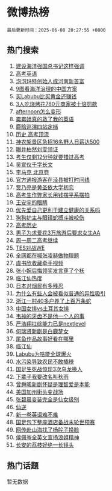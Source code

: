 # 微博热榜

`最后更新时间：2025-06-08 20:27:55 +0800`

## 热门搜索

1. [建设海洋强国总书记这样强调](https://m.weibo.cn/search?containerid=100103type%3D1%26t%3D10%26q%3D%23%E5%BB%BA%E8%AE%BE%E6%B5%B7%E6%B4%8B%E5%BC%BA%E5%9B%BD%E6%80%BB%E4%B9%A6%E8%AE%B0%E8%BF%99%E6%A0%B7%E5%BC%BA%E8%B0%83%23&stream_entry_id=51&isnewpage=1&extparam=seat%3D1%26pos%3D0%26filter_type%3Drealtimehot%26stream_entry_id%3D51%26c_type%3D51%26q%3D%2523%25E5%25BB%25BA%25E8%25AE%25BE%25E6%25B5%25B7%25E6%25B4%258B%25E5%25BC%25BA%25E5%259B%25BD%25E6%2580%25BB%25E4%25B9%25A6%25E8%25AE%25B0%25E8%25BF%2599%25E6%25A0%25B7%25E5%25BC%25BA%25E8%25B0%2583%2523%26dgr%3D0%26cate%3D10103%26display_time%3D1749385674%26pre_seqid%3D17493856741600103098441)
1. [高考英语](https://m.weibo.cn/search?containerid=100103type%3D1%26t%3D10%26q%3D%E9%AB%98%E8%80%83%E8%8B%B1%E8%AF%AD&stream_entry_id=31&isnewpage=1&extparam=seat%3D1%26lcate%3D5001%26filter_type%3Drealtimehot%26c_type%3D31%26dgr%3D0%26realpos%3D1%26q%3D%25E9%25AB%2598%25E8%2580%2583%25E8%258B%25B1%25E8%25AF%25AD%26stream_entry_id%3D31%26pos%3D0%26flag%3D2%26band_rank%3D1%26cate%3D5001%26display_time%3D1749385674%26pre_seqid%3D17493856741600103098441)
1. [泡泡玛特创始人成河南新首富](https://m.weibo.cn/search?containerid=100103type%3D1%26t%3D10%26q%3D%23%E6%B3%A1%E6%B3%A1%E7%8E%9B%E7%89%B9%E5%88%9B%E5%A7%8B%E4%BA%BA%E6%88%90%E6%B2%B3%E5%8D%97%E6%96%B0%E9%A6%96%E5%AF%8C%23&stream_entry_id=31&isnewpage=1&extparam=seat%3D1%26lcate%3D5001%26filter_type%3Drealtimehot%26c_type%3D31%26dgr%3D0%26realpos%3D2%26q%3D%2523%25E6%25B3%25A1%25E6%25B3%25A1%25E7%258E%259B%25E7%2589%25B9%25E5%2588%259B%25E5%25A7%258B%25E4%25BA%25BA%25E6%2588%2590%25E6%25B2%25B3%25E5%258D%2597%25E6%2596%25B0%25E9%25A6%2596%25E5%25AF%258C%2523%26stream_entry_id%3D31%26pos%3D1%26flag%3D1%26band_rank%3D2%26cate%3D5001%26display_time%3D1749385674%26pre_seqid%3D17493856741600103098441)
1. [9图看海洋治理的中国方案](https://m.weibo.cn/search?containerid=100103type%3D1%26t%3D10%26q%3D%239%E5%9B%BE%E7%9C%8B%E6%B5%B7%E6%B4%8B%E6%B2%BB%E7%90%86%E7%9A%84%E4%B8%AD%E5%9B%BD%E6%96%B9%E6%A1%88%23&stream_entry_id=31&isnewpage=1&extparam=seat%3D1%26lcate%3D5001%26filter_type%3Drealtimehot%26c_type%3D31%26dgr%3D0%26realpos%3D3%26q%3D%25239%25E5%259B%25BE%25E7%259C%258B%25E6%25B5%25B7%25E6%25B4%258B%25E6%25B2%25BB%25E7%2590%2586%25E7%259A%2584%25E4%25B8%25AD%25E5%259B%25BD%25E6%2596%25B9%25E6%25A1%2588%2523%26stream_entry_id%3D31%26pos%3D2%26flag%3D0%26band_rank%3D3%26cate%3D5001%26display_time%3D1749385674%26pre_seqid%3D17493856741600103098441)
1. [买Labubu比买黄金还赚钱](https://m.weibo.cn/search?containerid=100103type%3D1%26t%3D10%26q%3D%23%E4%B9%B0Labubu%E6%AF%94%E4%B9%B0%E9%BB%84%E9%87%91%E8%BF%98%E8%B5%9A%E9%92%B1%23&stream_entry_id=31&isnewpage=1&extparam=seat%3D1%26lcate%3D5001%26filter_type%3Drealtimehot%26c_type%3D31%26dgr%3D0%26realpos%3D4%26q%3D%2523%25E4%25B9%25B0Labubu%25E6%25AF%2594%25E4%25B9%25B0%25E9%25BB%2584%25E9%2587%2591%25E8%25BF%2598%25E8%25B5%259A%25E9%2592%25B1%2523%26stream_entry_id%3D31%26pos%3D3%26flag%3D1%26band_rank%3D4%26cate%3D5001%26display_time%3D1749385674%26pre_seqid%3D17493856741600103098441)
1. [3人吃烧烤花780元商家被十倍罚款](https://m.weibo.cn/search?containerid=100103type%3D1%26t%3D10%26q%3D%233%E4%BA%BA%E5%90%83%E7%83%A7%E7%83%A4%E8%8A%B1780%E5%85%83%E5%95%86%E5%AE%B6%E8%A2%AB%E5%8D%81%E5%80%8D%E7%BD%9A%E6%AC%BE%23&stream_entry_id=31&isnewpage=1&extparam=seat%3D1%26lcate%3D5001%26filter_type%3Drealtimehot%26c_type%3D31%26dgr%3D0%26realpos%3D5%26q%3D%25233%25E4%25BA%25BA%25E5%2590%2583%25E7%2583%25A7%25E7%2583%25A4%25E8%258A%25B1780%25E5%2585%2583%25E5%2595%2586%25E5%25AE%25B6%25E8%25A2%25AB%25E5%258D%2581%25E5%2580%258D%25E7%25BD%259A%25E6%25AC%25BE%2523%26stream_entry_id%3D31%26pos%3D4%26flag%3D0%26band_rank%3D5%26cate%3D5001%26display_time%3D1749385674%26pre_seqid%3D17493856741600103098441)
1. [afternoon怎么变形](https://m.weibo.cn/search?containerid=100103type%3D1%26t%3D10%26q%3Dafternoon%E6%80%8E%E4%B9%88%E5%8F%98%E5%BD%A2&stream_entry_id=31&isnewpage=1&extparam=seat%3D1%26lcate%3D5001%26filter_type%3Drealtimehot%26c_type%3D31%26dgr%3D0%26realpos%3D6%26q%3Dafternoon%25E6%2580%258E%25E4%25B9%2588%25E5%258F%2598%25E5%25BD%25A2%26stream_entry_id%3D31%26pos%3D5%26flag%3D0%26band_rank%3D6%26cate%3D5001%26display_time%3D1749385674%26pre_seqid%3D17493856741600103098441)
1. [霉霉姐真的救了我的英语](https://m.weibo.cn/search?containerid=100103type%3D1%26t%3D10%26q%3D%E9%9C%89%E9%9C%89%E5%A7%90%E7%9C%9F%E7%9A%84%E6%95%91%E4%BA%86%E6%88%91%E7%9A%84%E8%8B%B1%E8%AF%AD&stream_entry_id=31&isnewpage=1&extparam=seat%3D1%26lcate%3D5001%26filter_type%3Drealtimehot%26c_type%3D31%26dgr%3D0%26realpos%3D7%26q%3D%25E9%259C%2589%25E9%259C%2589%25E5%25A7%2590%25E7%259C%259F%25E7%259A%2584%25E6%2595%2591%25E4%25BA%2586%25E6%2588%2591%25E7%259A%2584%25E8%258B%25B1%25E8%25AF%25AD%26stream_entry_id%3D31%26pos%3D6%26flag%3D1%26band_rank%3D7%26cate%3D5001%26display_time%3D1749385674%26pre_seqid%3D17493856741600103098441)
1. [鹿晗巡演四站定档](https://m.weibo.cn/search?containerid=100103type%3D1%26t%3D10%26q%3D%23%E9%B9%BF%E6%99%97%E5%B7%A1%E6%BC%94%E5%9B%9B%E7%AB%99%E5%AE%9A%E6%A1%A3%23&stream_entry_id=31&isnewpage=1&extparam=seat%3D1%26lcate%3D5001%26filter_type%3Drealtimehot%26c_type%3D31%26dgr%3D0%26realpos%3D8%26q%3D%2523%25E9%25B9%25BF%25E6%2599%2597%25E5%25B7%25A1%25E6%25BC%2594%25E5%259B%259B%25E7%25AB%2599%25E5%25AE%259A%25E6%25A1%25A3%2523%26stream_entry_id%3D31%26pos%3D7%26flag%3D1%26band_rank%3D8%26cate%3D5001%26display_time%3D1749385674%26pre_seqid%3D17493856741600103098441)
1. [历史 高考顶流](https://m.weibo.cn/search?containerid=100103type%3D1%26t%3D10%26q%3D%E5%8E%86%E5%8F%B2+%E9%AB%98%E8%80%83%E9%A1%B6%E6%B5%81&stream_entry_id=31&isnewpage=1&extparam=seat%3D1%26lcate%3D5001%26filter_type%3Drealtimehot%26c_type%3D31%26dgr%3D0%26realpos%3D9%26q%3D%25E5%258E%2586%25E5%258F%25B2%2520%25E9%25AB%2598%25E8%2580%2583%25E9%25A1%25B6%25E6%25B5%2581%26stream_entry_id%3D31%26pos%3D8%26flag%3D0%26band_rank%3D9%26cate%3D5001%26display_time%3D1749385674%26pre_seqid%3D17493856741600103098441)
1. [神农架景区急招16名野人日薪达500](https://m.weibo.cn/search?containerid=100103type%3D1%26t%3D10%26q%3D%23%E7%A5%9E%E5%86%9C%E6%9E%B6%E6%99%AF%E5%8C%BA%E6%80%A5%E6%8B%9B16%E5%90%8D%E9%87%8E%E4%BA%BA%E6%97%A5%E8%96%AA%E8%BE%BE500%23&stream_entry_id=31&isnewpage=1&extparam=seat%3D1%26lcate%3D5001%26filter_type%3Drealtimehot%26c_type%3D31%26dgr%3D0%26realpos%3D10%26q%3D%2523%25E7%25A5%259E%25E5%2586%259C%25E6%259E%25B6%25E6%2599%25AF%25E5%258C%25BA%25E6%2580%25A5%25E6%258B%259B16%25E5%2590%258D%25E9%2587%258E%25E4%25BA%25BA%25E6%2597%25A5%25E8%2596%25AA%25E8%25BE%25BE500%2523%26stream_entry_id%3D31%26pos%3D9%26flag%3D0%26band_rank%3D10%26cate%3D5001%26display_time%3D1749385674%26pre_seqid%3D17493856741600103098441)
1. [曝井柏然刘雯领证](https://m.weibo.cn/search?containerid=100103type%3D1%26t%3D10%26q%3D%23%E6%9B%9D%E4%BA%95%E6%9F%8F%E7%84%B6%E5%88%98%E9%9B%AF%E9%A2%86%E8%AF%81%23&stream_entry_id=31&isnewpage=1&extparam=seat%3D1%26lcate%3D5001%26filter_type%3Drealtimehot%26c_type%3D31%26dgr%3D0%26realpos%3D11%26q%3D%2523%25E6%259B%259D%25E4%25BA%2595%25E6%259F%258F%25E7%2584%25B6%25E5%2588%2598%25E9%259B%25AF%25E9%25A2%2586%25E8%25AF%2581%2523%26stream_entry_id%3D31%26pos%3D10%26flag%3D2%26band_rank%3D11%26cate%3D5001%26display_time%3D1749385674%26pre_seqid%3D17493856741600103098441)
1. [考生仅剩12分钟就要错过高考](https://m.weibo.cn/search?containerid=100103type%3D1%26t%3D10%26q%3D%E8%80%83%E7%94%9F%E4%BB%85%E5%89%A912%E5%88%86%E9%92%9F%E5%B0%B1%E8%A6%81%E9%94%99%E8%BF%87%E9%AB%98%E8%80%83&stream_entry_id=31&isnewpage=1&extparam=seat%3D1%26lcate%3D5001%26filter_type%3Drealtimehot%26c_type%3D31%26dgr%3D0%26realpos%3D12%26q%3D%25E8%2580%2583%25E7%2594%259F%25E4%25BB%2585%25E5%2589%25A912%25E5%2588%2586%25E9%2592%259F%25E5%25B0%25B1%25E8%25A6%2581%25E9%2594%2599%25E8%25BF%2587%25E9%25AB%2598%25E8%2580%2583%26stream_entry_id%3D31%26pos%3D11%26flag%3D2%26band_rank%3D12%26cate%3D5001%26display_time%3D1749385674%26pre_seqid%3D17493856741600103098441)
1. [吴宣仪千字长文](https://m.weibo.cn/search?containerid=100103type%3D1%26t%3D10%26q%3D%23%E5%90%B4%E5%AE%A3%E4%BB%AA%E5%8D%83%E5%AD%97%E9%95%BF%E6%96%87%23&stream_entry_id=31&isnewpage=1&extparam=seat%3D1%26lcate%3D5001%26filter_type%3Drealtimehot%26c_type%3D31%26dgr%3D0%26realpos%3D13%26q%3D%2523%25E5%2590%25B4%25E5%25AE%25A3%25E4%25BB%25AA%25E5%258D%2583%25E5%25AD%2597%25E9%2595%25BF%25E6%2596%2587%2523%26stream_entry_id%3D31%26pos%3D12%26flag%3D1%26band_rank%3D13%26cate%3D5001%26display_time%3D1749385674%26pre_seqid%3D17493856741600103098441)
1. [李马克 北京卷](https://m.weibo.cn/search?containerid=100103type%3D1%26t%3D10%26q%3D%E6%9D%8E%E9%A9%AC%E5%85%8B+%E5%8C%97%E4%BA%AC%E5%8D%B7&stream_entry_id=31&isnewpage=1&extparam=seat%3D1%26lcate%3D5001%26filter_type%3Drealtimehot%26c_type%3D31%26dgr%3D0%26realpos%3D14%26q%3D%25E6%259D%258E%25E9%25A9%25AC%25E5%2585%258B%2520%25E5%258C%2597%25E4%25BA%25AC%25E5%258D%25B7%26stream_entry_id%3D31%26pos%3D13%26flag%3D0%26band_rank%3D14%26cate%3D5001%26display_time%3D1749385674%26pre_seqid%3D17493856741600103098441)
1. [官方通报游客在泾县被打时间线](https://m.weibo.cn/search?containerid=100103type%3D1%26t%3D10%26q%3D%23%E5%AE%98%E6%96%B9%E9%80%9A%E6%8A%A5%E6%B8%B8%E5%AE%A2%E5%9C%A8%E6%B3%BE%E5%8E%BF%E8%A2%AB%E6%89%93%E6%97%B6%E9%97%B4%E7%BA%BF%23&stream_entry_id=31&isnewpage=1&extparam=seat%3D1%26lcate%3D5001%26filter_type%3Drealtimehot%26c_type%3D31%26dgr%3D0%26realpos%3D15%26q%3D%2523%25E5%25AE%2598%25E6%2596%25B9%25E9%2580%259A%25E6%258A%25A5%25E6%25B8%25B8%25E5%25AE%25A2%25E5%259C%25A8%25E6%25B3%25BE%25E5%258E%25BF%25E8%25A2%25AB%25E6%2589%2593%25E6%2597%25B6%25E9%2597%25B4%25E7%25BA%25BF%2523%26stream_entry_id%3D31%26pos%3D14%26flag%3D1%26band_rank%3D15%26cate%3D5001%26display_time%3D1749385674%26pre_seqid%3D17493856741600103098441)
1. [贾乃亮是黄圣依大学初恋](https://m.weibo.cn/search?containerid=100103type%3D1%26t%3D10%26q%3D%23%E8%B4%BE%E4%B9%83%E4%BA%AE%E6%98%AF%E9%BB%84%E5%9C%A3%E4%BE%9D%E5%A4%A7%E5%AD%A6%E5%88%9D%E6%81%8B%23&stream_entry_id=31&isnewpage=1&extparam=seat%3D1%26lcate%3D5001%26filter_type%3Drealtimehot%26c_type%3D31%26dgr%3D0%26realpos%3D16%26q%3D%2523%25E8%25B4%25BE%25E4%25B9%2583%25E4%25BA%25AE%25E6%2598%25AF%25E9%25BB%2584%25E5%259C%25A3%25E4%25BE%259D%25E5%25A4%25A7%25E5%25AD%25A6%25E5%2588%259D%25E6%2581%258B%2523%26stream_entry_id%3D31%26pos%3D15%26flag%3D2%26band_rank%3D16%26cate%3D5001%26display_time%3D1749385674%26pre_seqid%3D17493856741600103098441)
1. [高考生作弊家长用钱摆平系摆拍](https://m.weibo.cn/search?containerid=100103type%3D1%26t%3D10%26q%3D%23%E9%AB%98%E8%80%83%E7%94%9F%E4%BD%9C%E5%BC%8A%E5%AE%B6%E9%95%BF%E7%94%A8%E9%92%B1%E6%91%86%E5%B9%B3%E7%B3%BB%E6%91%86%E6%8B%8D%23&stream_entry_id=31&isnewpage=1&extparam=seat%3D1%26lcate%3D5001%26filter_type%3Drealtimehot%26c_type%3D31%26dgr%3D0%26realpos%3D17%26q%3D%2523%25E9%25AB%2598%25E8%2580%2583%25E7%2594%259F%25E4%25BD%259C%25E5%25BC%258A%25E5%25AE%25B6%25E9%2595%25BF%25E7%2594%25A8%25E9%2592%25B1%25E6%2591%2586%25E5%25B9%25B3%25E7%25B3%25BB%25E6%2591%2586%25E6%258B%258D%2523%26stream_entry_id%3D31%26pos%3D16%26flag%3D1%26band_rank%3D17%26cate%3D5001%26display_time%3D1749385674%26pre_seqid%3D17493856741600103098441)
1. [王安宇的眼睛](https://m.weibo.cn/search?containerid=100103type%3D1%26t%3D10%26q%3D%E7%8E%8B%E5%AE%89%E5%AE%87%E7%9A%84%E7%9C%BC%E7%9D%9B&stream_entry_id=31&isnewpage=1&extparam=seat%3D1%26lcate%3D5001%26filter_type%3Drealtimehot%26c_type%3D31%26dgr%3D0%26realpos%3D18%26q%3D%25E7%258E%258B%25E5%25AE%2589%25E5%25AE%2587%25E7%259A%2584%25E7%259C%25BC%25E7%259D%259B%26stream_entry_id%3D31%26pos%3D17%26flag%3D1%26band_rank%3D18%26cate%3D5001%26display_time%3D1749385674%26pre_seqid%3D17493856741600103098441)
1. [优先爱自己更利于建立健康的关系吗](https://m.weibo.cn/search?containerid=100103type%3D1%26t%3D10%26q%3D%E4%BC%98%E5%85%88%E7%88%B1%E8%87%AA%E5%B7%B1%E6%9B%B4%E5%88%A9%E4%BA%8E%E5%BB%BA%E7%AB%8B%E5%81%A5%E5%BA%B7%E7%9A%84%E5%85%B3%E7%B3%BB%E5%90%97&stream_entry_id=31&isnewpage=1&extparam=seat%3D1%26lcate%3D5001%26filter_type%3Drealtimehot%26c_type%3D31%26dgr%3D0%26realpos%3D19%26q%3D%25E4%25BC%2598%25E5%2585%2588%25E7%2588%25B1%25E8%2587%25AA%25E5%25B7%25B1%25E6%259B%25B4%25E5%2588%25A9%25E4%25BA%258E%25E5%25BB%25BA%25E7%25AB%258B%25E5%2581%25A5%25E5%25BA%25B7%25E7%259A%2584%25E5%2585%25B3%25E7%25B3%25BB%25E5%2590%2597%26pos%3D18%26stream_entry_id%3D31%26band_rank%3D19%26flag%3D1%26cate%3D5001%26is_ai_ask%3D1%26display_time%3D1749385674%26pre_seqid%3D17493856741600103098441)
1. [狗狗护主与眼镜蛇搏斗被咬伤](https://m.weibo.cn/search?containerid=100103type%3D1%26t%3D10%26q%3D%23%E7%8B%97%E7%8B%97%E6%8A%A4%E4%B8%BB%E4%B8%8E%E7%9C%BC%E9%95%9C%E8%9B%87%E6%90%8F%E6%96%97%E8%A2%AB%E5%92%AC%E4%BC%A4%23&stream_entry_id=31&isnewpage=1&extparam=seat%3D1%26lcate%3D5001%26filter_type%3Drealtimehot%26c_type%3D31%26dgr%3D0%26realpos%3D20%26q%3D%2523%25E7%258B%2597%25E7%258B%2597%25E6%258A%25A4%25E4%25B8%25BB%25E4%25B8%258E%25E7%259C%25BC%25E9%2595%259C%25E8%259B%2587%25E6%2590%258F%25E6%2596%2597%25E8%25A2%25AB%25E5%2592%25AC%25E4%25BC%25A4%2523%26stream_entry_id%3D31%26pos%3D19%26flag%3D1%26band_rank%3D20%26cate%3D5001%26display_time%3D1749385674%26pre_seqid%3D17493856741600103098441)
1. [高考历史](https://m.weibo.cn/search?containerid=100103type%3D1%26t%3D10%26q%3D%E9%AB%98%E8%80%83%E5%8E%86%E5%8F%B2&stream_entry_id=31&isnewpage=1&extparam=seat%3D1%26lcate%3D5001%26filter_type%3Drealtimehot%26c_type%3D31%26dgr%3D0%26realpos%3D21%26q%3D%25E9%25AB%2598%25E8%2580%2583%25E5%258E%2586%25E5%258F%25B2%26stream_entry_id%3D31%26pos%3D20%26flag%3D0%26band_rank%3D21%26cate%3D5001%26display_time%3D1749385674%26pre_seqid%3D17493856741600103098441)
1. [男子为求爱花3万旅游后要求女生AA](https://m.weibo.cn/search?containerid=100103type%3D1%26t%3D10%26q%3D%23%E7%94%B7%E5%AD%90%E4%B8%BA%E6%B1%82%E7%88%B1%E8%8A%B13%E4%B8%87%E6%97%85%E6%B8%B8%E5%90%8E%E8%A6%81%E6%B1%82%E5%A5%B3%E7%94%9FAA%23&stream_entry_id=31&isnewpage=1&extparam=seat%3D1%26lcate%3D5001%26filter_type%3Drealtimehot%26c_type%3D31%26dgr%3D0%26realpos%3D22%26q%3D%2523%25E7%2594%25B7%25E5%25AD%2590%25E4%25B8%25BA%25E6%25B1%2582%25E7%2588%25B1%25E8%258A%25B13%25E4%25B8%2587%25E6%2597%2585%25E6%25B8%25B8%25E5%2590%258E%25E8%25A6%2581%25E6%25B1%2582%25E5%25A5%25B3%25E7%2594%259FAA%2523%26stream_entry_id%3D31%26pos%3D21%26flag%3D1%26band_rank%3D22%26cate%3D5001%26display_time%3D1749385674%26pre_seqid%3D17493856741600103098441)
1. [周一周二高考继续](https://m.weibo.cn/search?containerid=100103type%3D1%26t%3D10%26q%3D%23%E5%91%A8%E4%B8%80%E5%91%A8%E4%BA%8C%E9%AB%98%E8%80%83%E7%BB%A7%E7%BB%AD%23&stream_entry_id=31&isnewpage=1&extparam=seat%3D1%26lcate%3D5001%26filter_type%3Drealtimehot%26c_type%3D31%26dgr%3D0%26realpos%3D23%26q%3D%2523%25E5%2591%25A8%25E4%25B8%2580%25E5%2591%25A8%25E4%25BA%258C%25E9%25AB%2598%25E8%2580%2583%25E7%25BB%25A7%25E7%25BB%25AD%2523%26stream_entry_id%3D31%26pos%3D22%26flag%3D0%26band_rank%3D23%26cate%3D5001%26display_time%3D1749385674%26pre_seqid%3D17493856741600103098441)
1. [TES对战WE](https://m.weibo.cn/search?containerid=100103type%3D1%26t%3D10%26q%3D%23TES%E5%AF%B9%E6%88%98WE%23&stream_entry_id=31&isnewpage=1&extparam=seat%3D1%26lcate%3D5001%26filter_type%3Drealtimehot%26c_type%3D31%26dgr%3D0%26realpos%3D24%26q%3D%2523TES%25E5%25AF%25B9%25E6%2588%2598WE%2523%26stream_entry_id%3D31%26pos%3D23%26flag%3D0%26band_rank%3D24%26cate%3D5001%26display_time%3D1749385674%26pre_seqid%3D17493856741600103098441)
1. [全网都在喊张凌赫做物理题](https://m.weibo.cn/search?containerid=100103type%3D1%26t%3D10%26q%3D%23%E5%85%A8%E7%BD%91%E9%83%BD%E5%9C%A8%E5%96%8A%E5%BC%A0%E5%87%8C%E8%B5%AB%E5%81%9A%E7%89%A9%E7%90%86%E9%A2%98%23&stream_entry_id=31&isnewpage=1&extparam=seat%3D1%26lcate%3D5001%26filter_type%3Drealtimehot%26c_type%3D31%26dgr%3D0%26realpos%3D25%26q%3D%2523%25E5%2585%25A8%25E7%25BD%2591%25E9%2583%25BD%25E5%259C%25A8%25E5%2596%258A%25E5%25BC%25A0%25E5%2587%258C%25E8%25B5%25AB%25E5%2581%259A%25E7%2589%25A9%25E7%2590%2586%25E9%25A2%2598%2523%26stream_entry_id%3D31%26pos%3D24%26flag%3D1%26band_rank%3D25%26cate%3D5001%26display_time%3D1749385674%26pre_seqid%3D17493856741600103098441)
1. [虞书欣收藏牵手视频](https://m.weibo.cn/search?containerid=100103type%3D1%26t%3D10%26q%3D%23%E8%99%9E%E4%B9%A6%E6%AC%A3%E6%94%B6%E8%97%8F%E7%89%B5%E6%89%8B%E8%A7%86%E9%A2%91%23&stream_entry_id=31&isnewpage=1&extparam=seat%3D1%26lcate%3D5001%26filter_type%3Drealtimehot%26c_type%3D31%26dgr%3D0%26realpos%3D26%26q%3D%2523%25E8%2599%259E%25E4%25B9%25A6%25E6%25AC%25A3%25E6%2594%25B6%25E8%2597%258F%25E7%2589%25B5%25E6%2589%258B%25E8%25A7%2586%25E9%25A2%2591%2523%26stream_entry_id%3D31%26pos%3D25%26flag%3D0%26band_rank%3D26%26cate%3D5001%26display_time%3D1749385674%26pre_seqid%3D17493856741600103098441)
1. [张小婉后悔领奖发言穿了个袄](https://m.weibo.cn/search?containerid=100103type%3D1%26t%3D10%26q%3D%23%E5%BC%A0%E5%B0%8F%E5%A9%89%E5%90%8E%E6%82%94%E9%A2%86%E5%A5%96%E5%8F%91%E8%A8%80%E7%A9%BF%E4%BA%86%E4%B8%AA%E8%A2%84%23&stream_entry_id=31&isnewpage=1&extparam=seat%3D1%26lcate%3D5001%26filter_type%3Drealtimehot%26c_type%3D31%26dgr%3D0%26realpos%3D27%26q%3D%2523%25E5%25BC%25A0%25E5%25B0%258F%25E5%25A9%2589%25E5%2590%258E%25E6%2582%2594%25E9%25A2%2586%25E5%25A5%2596%25E5%258F%2591%25E8%25A8%2580%25E7%25A9%25BF%25E4%25BA%2586%25E4%25B8%25AA%25E8%25A2%2584%2523%26stream_entry_id%3D31%26pos%3D26%26flag%3D1%26band_rank%3D27%26cate%3D5001%26display_time%3D1749385674%26pre_seqid%3D17493856741600103098441)
1. [临江仙热度](https://m.weibo.cn/search?containerid=100103type%3D1%26t%3D10%26q%3D%E4%B8%B4%E6%B1%9F%E4%BB%99%E7%83%AD%E5%BA%A6&stream_entry_id=31&isnewpage=1&extparam=seat%3D1%26lcate%3D5001%26filter_type%3Drealtimehot%26c_type%3D31%26dgr%3D0%26realpos%3D28%26q%3D%25E4%25B8%25B4%25E6%25B1%259F%25E4%25BB%2599%25E7%2583%25AD%25E5%25BA%25A6%26stream_entry_id%3D31%26pos%3D27%26flag%3D1%26band_rank%3D28%26cate%3D5001%26display_time%3D1749385674%26pre_seqid%3D17493856741600103098441)
1. [日本对烟民有多残忍](https://m.weibo.cn/search?containerid=100103type%3D1%26t%3D10%26q%3D%E6%97%A5%E6%9C%AC%E5%AF%B9%E7%83%9F%E6%B0%91%E6%9C%89%E5%A4%9A%E6%AE%8B%E5%BF%8D&stream_entry_id=31&isnewpage=1&extparam=seat%3D1%26lcate%3D5001%26filter_type%3Drealtimehot%26c_type%3D31%26dgr%3D0%26realpos%3D29%26q%3D%25E6%2597%25A5%25E6%259C%25AC%25E5%25AF%25B9%25E7%2583%259F%25E6%25B0%2591%25E6%259C%2589%25E5%25A4%259A%25E6%25AE%258B%25E5%25BF%258D%26stream_entry_id%3D31%26pos%3D28%26flag%3D1%26band_rank%3D29%26cate%3D5001%26display_time%3D1749385674%26pre_seqid%3D17493856741600103098441)
1. [为什么有些人会被看似普通的异性吸引](https://m.weibo.cn/search?containerid=100103type%3D1%26t%3D10%26q%3D%E4%B8%BA%E4%BB%80%E4%B9%88%E6%9C%89%E4%BA%9B%E4%BA%BA%E4%BC%9A%E8%A2%AB%E7%9C%8B%E4%BC%BC%E6%99%AE%E9%80%9A%E7%9A%84%E5%BC%82%E6%80%A7%E5%90%B8%E5%BC%95&stream_entry_id=31&isnewpage=1&extparam=seat%3D1%26lcate%3D5001%26filter_type%3Drealtimehot%26c_type%3D31%26dgr%3D0%26realpos%3D30%26q%3D%25E4%25B8%25BA%25E4%25BB%2580%25E4%25B9%2588%25E6%259C%2589%25E4%25BA%259B%25E4%25BA%25BA%25E4%25BC%259A%25E8%25A2%25AB%25E7%259C%258B%25E4%25BC%25BC%25E6%2599%25AE%25E9%2580%259A%25E7%259A%2584%25E5%25BC%2582%25E6%2580%25A7%25E5%2590%25B8%25E5%25BC%2595%26pos%3D29%26stream_entry_id%3D31%26band_rank%3D30%26flag%3D1%26cate%3D5001%26is_ai_ask%3D1%26display_time%3D1749385674%26pre_seqid%3D17493856741600103098441)
1. [浙江一村40多户养了上百万条蛇](https://m.weibo.cn/search?containerid=100103type%3D1%26t%3D10%26q%3D%23%E6%B5%99%E6%B1%9F%E4%B8%80%E6%9D%9140%E5%A4%9A%E6%88%B7%E5%85%BB%E4%BA%86%E4%B8%8A%E7%99%BE%E4%B8%87%E6%9D%A1%E8%9B%87%23&stream_entry_id=31&isnewpage=1&extparam=seat%3D1%26lcate%3D5001%26filter_type%3Drealtimehot%26c_type%3D31%26dgr%3D0%26realpos%3D31%26q%3D%2523%25E6%25B5%2599%25E6%25B1%259F%25E4%25B8%2580%25E6%259D%259140%25E5%25A4%259A%25E6%2588%25B7%25E5%2585%25BB%25E4%25BA%2586%25E4%25B8%258A%25E7%2599%25BE%25E4%25B8%2587%25E6%259D%25A1%25E8%259B%2587%2523%26stream_entry_id%3D31%26pos%3D30%26flag%3D0%26band_rank%3D31%26cate%3D5001%26display_time%3D1749385674%26pre_seqid%3D17493856741600103098441)
1. [中国女排vs土耳其女排](https://m.weibo.cn/search?containerid=100103type%3D1%26t%3D10%26q%3D%E4%B8%AD%E5%9B%BD%E5%A5%B3%E6%8E%92vs%E5%9C%9F%E8%80%B3%E5%85%B6%E5%A5%B3%E6%8E%92&stream_entry_id=31&isnewpage=1&extparam=seat%3D1%26lcate%3D5001%26filter_type%3Drealtimehot%26c_type%3D31%26dgr%3D0%26realpos%3D32%26q%3D%25E4%25B8%25AD%25E5%259B%25BD%25E5%25A5%25B3%25E6%258E%2592vs%25E5%259C%259F%25E8%2580%25B3%25E5%2585%25B6%25E5%25A5%25B3%25E6%258E%2592%26stream_entry_id%3D31%26pos%3D31%26flag%3D1%26band_rank%3D32%26cate%3D5001%26display_time%3D1749385674%26pre_seqid%3D17493856741600103098441)
1. [韦神的牙齿不是他一个人的事](https://m.weibo.cn/search?containerid=100103type%3D1%26t%3D10%26q%3D%23%E9%9F%A6%E7%A5%9E%E7%9A%84%E7%89%99%E9%BD%BF%E4%B8%8D%E6%98%AF%E4%BB%96%E4%B8%80%E4%B8%AA%E4%BA%BA%E7%9A%84%E4%BA%8B%23&stream_entry_id=31&isnewpage=1&extparam=seat%3D1%26lcate%3D5001%26filter_type%3Drealtimehot%26c_type%3D31%26dgr%3D0%26realpos%3D33%26q%3D%2523%25E9%259F%25A6%25E7%25A5%259E%25E7%259A%2584%25E7%2589%2599%25E9%25BD%25BF%25E4%25B8%258D%25E6%2598%25AF%25E4%25BB%2596%25E4%25B8%2580%25E4%25B8%25AA%25E4%25BA%25BA%25E7%259A%2584%25E4%25BA%258B%2523%26stream_entry_id%3D31%26pos%3D32%26flag%3D1%26band_rank%3D33%26cate%3D5001%26display_time%3D1749385674%26pre_seqid%3D17493856741600103098441)
1. [严浩翔扛综能力已是nextlevel](https://m.weibo.cn/search?containerid=100103type%3D1%26t%3D10%26q%3D%23%E4%B8%A5%E6%B5%A9%E7%BF%94%E6%89%9B%E7%BB%BC%E8%83%BD%E5%8A%9B%E5%B7%B2%E6%98%AFnextlevel%23&stream_entry_id=31&isnewpage=1&extparam=seat%3D1%26lcate%3D5001%26filter_type%3Drealtimehot%26c_type%3D31%26dgr%3D0%26realpos%3D34%26q%3D%2523%25E4%25B8%25A5%25E6%25B5%25A9%25E7%25BF%2594%25E6%2589%259B%25E7%25BB%25BC%25E8%2583%25BD%25E5%258A%259B%25E5%25B7%25B2%25E6%2598%25AFnextlevel%2523%26stream_entry_id%3D31%26pos%3D33%26flag%3D1%26band_rank%3D34%26cate%3D5001%26display_time%3D1749385674%26pre_seqid%3D17493856741600103098441)
1. [何瑞贤新剧是白鹿梦女](https://m.weibo.cn/search?containerid=100103type%3D1%26t%3D10%26q%3D%23%E4%BD%95%E7%91%9E%E8%B4%A4%E6%96%B0%E5%89%A7%E6%98%AF%E7%99%BD%E9%B9%BF%E6%A2%A6%E5%A5%B3%23&stream_entry_id=31&isnewpage=1&extparam=seat%3D1%26lcate%3D5001%26filter_type%3Drealtimehot%26c_type%3D31%26dgr%3D0%26realpos%3D35%26q%3D%2523%25E4%25BD%2595%25E7%2591%259E%25E8%25B4%25A4%25E6%2596%25B0%25E5%2589%25A7%25E6%2598%25AF%25E7%2599%25BD%25E9%25B9%25BF%25E6%25A2%25A6%25E5%25A5%25B3%2523%26stream_entry_id%3D31%26pos%3D34%26flag%3D0%26band_rank%3D35%26cate%3D5001%26display_time%3D1749385674%26pre_seqid%3D17493856741600103098441)
1. [尾鱼作品故事好看在哪里](https://m.weibo.cn/search?containerid=100103type%3D1%26t%3D10%26q%3D%E5%B0%BE%E9%B1%BC%E4%BD%9C%E5%93%81%E6%95%85%E4%BA%8B%E5%A5%BD%E7%9C%8B%E5%9C%A8%E5%93%AA%E9%87%8C&stream_entry_id=31&isnewpage=1&extparam=seat%3D1%26lcate%3D5001%26filter_type%3Drealtimehot%26c_type%3D31%26dgr%3D0%26realpos%3D36%26q%3D%25E5%25B0%25BE%25E9%25B1%25BC%25E4%25BD%259C%25E5%2593%2581%25E6%2595%2585%25E4%25BA%258B%25E5%25A5%25BD%25E7%259C%258B%25E5%259C%25A8%25E5%2593%25AA%25E9%2587%258C%26stream_entry_id%3D31%26pos%3D35%26flag%3D1%26band_rank%3D36%26cate%3D5001%26display_time%3D1749385674%26pre_seqid%3D17493856741600103098441)
1. [临江仙](https://m.weibo.cn/search?containerid=100103type%3D1%26t%3D10%26q%3D%E4%B8%B4%E6%B1%9F%E4%BB%99&stream_entry_id=31&isnewpage=1&extparam=seat%3D1%26lcate%3D5001%26filter_type%3Drealtimehot%26c_type%3D31%26dgr%3D0%26realpos%3D37%26q%3D%25E4%25B8%25B4%25E6%25B1%259F%25E4%25BB%2599%26stream_entry_id%3D31%26pos%3D36%26flag%3D0%26band_rank%3D37%26cate%3D5001%26display_time%3D1749385674%26pre_seqid%3D17493856741600103098441)
1. [Labubu为啥能全球爆火](https://m.weibo.cn/search?containerid=100103type%3D1%26t%3D10%26q%3D%23Labubu%E4%B8%BA%E5%95%A5%E8%83%BD%E5%85%A8%E7%90%83%E7%88%86%E7%81%AB%23&stream_entry_id=31&isnewpage=1&extparam=seat%3D1%26lcate%3D5001%26filter_type%3Drealtimehot%26c_type%3D31%26dgr%3D0%26realpos%3D38%26q%3D%2523Labubu%25E4%25B8%25BA%25E5%2595%25A5%25E8%2583%25BD%25E5%2585%25A8%25E7%2590%2583%25E7%2588%2586%25E7%2581%25AB%2523%26stream_entry_id%3D31%26pos%3D37%26flag%3D1%26band_rank%3D38%26cate%3D5001%26display_time%3D1749385674%26pre_seqid%3D17493856741600103098441)
1. [水污染导致农民不敢插秧](https://m.weibo.cn/search?containerid=100103type%3D1%26t%3D10%26q%3D%E6%B0%B4%E6%B1%A1%E6%9F%93%E5%AF%BC%E8%87%B4%E5%86%9C%E6%B0%91%E4%B8%8D%E6%95%A2%E6%8F%92%E7%A7%A7&stream_entry_id=31&isnewpage=1&extparam=seat%3D1%26lcate%3D5001%26filter_type%3Drealtimehot%26c_type%3D31%26dgr%3D0%26realpos%3D39%26q%3D%25E6%25B0%25B4%25E6%25B1%25A1%25E6%259F%2593%25E5%25AF%25BC%25E8%2587%25B4%25E5%2586%259C%25E6%25B0%2591%25E4%25B8%258D%25E6%2595%25A2%25E6%258F%2592%25E7%25A7%25A7%26stream_entry_id%3D31%26pos%3D38%26flag%3D1%26band_rank%3D39%26cate%3D5001%26display_time%3D1749385674%26pre_seqid%3D17493856741600103098441)
1. [国足生死战惊现3次乌龙换人](https://m.weibo.cn/search?containerid=100103type%3D1%26t%3D10%26q%3D%23%E5%9B%BD%E8%B6%B3%E7%94%9F%E6%AD%BB%E6%88%98%E6%83%8A%E7%8E%B03%E6%AC%A1%E4%B9%8C%E9%BE%99%E6%8D%A2%E4%BA%BA%23&stream_entry_id=31&isnewpage=1&extparam=seat%3D1%26lcate%3D5001%26filter_type%3Drealtimehot%26c_type%3D31%26dgr%3D0%26realpos%3D40%26q%3D%2523%25E5%259B%25BD%25E8%25B6%25B3%25E7%2594%259F%25E6%25AD%25BB%25E6%2588%2598%25E6%2583%258A%25E7%258E%25B03%25E6%25AC%25A1%25E4%25B9%258C%25E9%25BE%2599%25E6%258D%25A2%25E4%25BA%25BA%2523%26stream_entry_id%3D31%26pos%3D39%26flag%3D0%26band_rank%3D40%26cate%3D5001%26display_time%3D1749385674%26pre_seqid%3D17493856741600103098441)
1. [下辈子我要改名叫秋雨](https://m.weibo.cn/search?containerid=100103type%3D1%26t%3D10%26q%3D%E4%B8%8B%E8%BE%88%E5%AD%90%E6%88%91%E8%A6%81%E6%94%B9%E5%90%8D%E5%8F%AB%E7%A7%8B%E9%9B%A8&stream_entry_id=31&isnewpage=1&extparam=seat%3D1%26lcate%3D5001%26filter_type%3Drealtimehot%26c_type%3D31%26dgr%3D0%26realpos%3D41%26q%3D%25E4%25B8%258B%25E8%25BE%2588%25E5%25AD%2590%25E6%2588%2591%25E8%25A6%2581%25E6%2594%25B9%25E5%2590%258D%25E5%258F%25AB%25E7%25A7%258B%25E9%259B%25A8%26stream_entry_id%3D31%26pos%3D40%26flag%3D1%26band_rank%3D41%26cate%3D5001%26display_time%3D1749385674%26pre_seqid%3D17493856741600103098441)
1. [曾舜晞新剧怀疑是理智爱是本能](https://m.weibo.cn/search?containerid=100103type%3D1%26t%3D10%26q%3D%E6%9B%BE%E8%88%9C%E6%99%9E%E6%96%B0%E5%89%A7%E6%80%80%E7%96%91%E6%98%AF%E7%90%86%E6%99%BA%E7%88%B1%E6%98%AF%E6%9C%AC%E8%83%BD&stream_entry_id=31&isnewpage=1&extparam=seat%3D1%26lcate%3D5001%26filter_type%3Drealtimehot%26c_type%3D31%26dgr%3D0%26realpos%3D42%26q%3D%25E6%259B%25BE%25E8%2588%259C%25E6%2599%259E%25E6%2596%25B0%25E5%2589%25A7%25E6%2580%2580%25E7%2596%2591%25E6%2598%25AF%25E7%2590%2586%25E6%2599%25BA%25E7%2588%25B1%25E6%2598%25AF%25E6%259C%25AC%25E8%2583%25BD%26stream_entry_id%3D31%26pos%3D41%26flag%3D1%26band_rank%3D42%26cate%3D5001%26display_time%3D1749385674%26pre_seqid%3D17493856741600103098441)
1. [美国加州街头变战场](https://m.weibo.cn/search?containerid=100103type%3D1%26t%3D10%26q%3D%23%E7%BE%8E%E5%9B%BD%E5%8A%A0%E5%B7%9E%E8%A1%97%E5%A4%B4%E5%8F%98%E6%88%98%E5%9C%BA%23&stream_entry_id=31&isnewpage=1&extparam=seat%3D1%26lcate%3D5001%26filter_type%3Drealtimehot%26c_type%3D31%26dgr%3D0%26realpos%3D43%26q%3D%2523%25E7%25BE%258E%25E5%259B%25BD%25E5%258A%25A0%25E5%25B7%259E%25E8%25A1%2597%25E5%25A4%25B4%25E5%258F%2598%25E6%2588%2598%25E5%259C%25BA%2523%26stream_entry_id%3D31%26pos%3D42%26flag%3D0%26band_rank%3D43%26cate%3D5001%26display_time%3D1749385674%26pre_seqid%3D17493856741600103098441)
1. [张碧晨变装完全是仙女级别](https://m.weibo.cn/search?containerid=100103type%3D1%26t%3D10%26q%3D%E5%BC%A0%E7%A2%A7%E6%99%A8%E5%8F%98%E8%A3%85%E5%AE%8C%E5%85%A8%E6%98%AF%E4%BB%99%E5%A5%B3%E7%BA%A7%E5%88%AB&stream_entry_id=31&isnewpage=1&extparam=seat%3D1%26lcate%3D5001%26filter_type%3Drealtimehot%26c_type%3D31%26dgr%3D0%26realpos%3D44%26q%3D%25E5%25BC%25A0%25E7%25A2%25A7%25E6%2599%25A8%25E5%258F%2598%25E8%25A3%2585%25E5%25AE%258C%25E5%2585%25A8%25E6%2598%25AF%25E4%25BB%2599%25E5%25A5%25B3%25E7%25BA%25A7%25E5%2588%25AB%26stream_entry_id%3D31%26pos%3D43%26flag%3D1%26band_rank%3D44%26cate%3D5001%26display_time%3D1749385674%26pre_seqid%3D17493856741600103098441)
1. [仙逆](https://m.weibo.cn/search?containerid=100103type%3D1%26t%3D10%26q%3D%E4%BB%99%E9%80%86&stream_entry_id=31&isnewpage=1&extparam=seat%3D1%26lcate%3D5001%26filter_type%3Drealtimehot%26c_type%3D31%26dgr%3D0%26realpos%3D45%26q%3D%25E4%25BB%2599%25E9%2580%2586%26stream_entry_id%3D31%26pos%3D44%26flag%3D0%26band_rank%3D45%26cate%3D5001%26display_time%3D1749385674%26pre_seqid%3D17493856741600103098441)
1. [新一卷英语难不难](https://m.weibo.cn/search?containerid=100103type%3D1%26t%3D10%26q%3D%E6%96%B0%E4%B8%80%E5%8D%B7%E8%8B%B1%E8%AF%AD%E9%9A%BE%E4%B8%8D%E9%9A%BE&stream_entry_id=31&isnewpage=1&extparam=seat%3D1%26lcate%3D5001%26filter_type%3Drealtimehot%26c_type%3D31%26dgr%3D0%26realpos%3D46%26q%3D%25E6%2596%25B0%25E4%25B8%2580%25E5%258D%25B7%25E8%258B%25B1%25E8%25AF%25AD%25E9%259A%25BE%25E4%25B8%258D%25E9%259A%25BE%26stream_entry_id%3D31%26pos%3D45%26flag%3D0%26band_rank%3D46%26cate%3D5001%26display_time%3D1749385674%26pre_seqid%3D17493856741600103098441)
1. [国足包下整座酒店备战末轮世预赛](https://m.weibo.cn/search?containerid=100103type%3D1%26t%3D10%26q%3D%23%E5%9B%BD%E8%B6%B3%E5%8C%85%E4%B8%8B%E6%95%B4%E5%BA%A7%E9%85%92%E5%BA%97%E5%A4%87%E6%88%98%E6%9C%AB%E8%BD%AE%E4%B8%96%E9%A2%84%E8%B5%9B%23&stream_entry_id=31&isnewpage=1&extparam=seat%3D1%26lcate%3D5001%26filter_type%3Drealtimehot%26c_type%3D31%26dgr%3D0%26realpos%3D47%26q%3D%2523%25E5%259B%25BD%25E8%25B6%25B3%25E5%258C%2585%25E4%25B8%258B%25E6%2595%25B4%25E5%25BA%25A7%25E9%2585%2592%25E5%25BA%2597%25E5%25A4%2587%25E6%2588%2598%25E6%259C%25AB%25E8%25BD%25AE%25E4%25B8%2596%25E9%25A2%2584%25E8%25B5%259B%2523%26stream_entry_id%3D31%26pos%3D46%26flag%3D0%26band_rank%3D47%26cate%3D5001%26display_time%3D1749385674%26pre_seqid%3D17493856741600103098441)
1. [网传赴山海找了杨肸子换脸](https://m.weibo.cn/search?containerid=100103type%3D1%26t%3D10%26q%3D%23%E7%BD%91%E4%BC%A0%E8%B5%B4%E5%B1%B1%E6%B5%B7%E6%89%BE%E4%BA%86%E6%9D%A8%E8%82%B8%E5%AD%90%E6%8D%A2%E8%84%B8%23&stream_entry_id=31&isnewpage=1&extparam=seat%3D1%26lcate%3D5001%26filter_type%3Drealtimehot%26c_type%3D31%26dgr%3D0%26realpos%3D48%26q%3D%2523%25E7%25BD%2591%25E4%25BC%25A0%25E8%25B5%25B4%25E5%25B1%25B1%25E6%25B5%25B7%25E6%2589%25BE%25E4%25BA%2586%25E6%259D%25A8%25E8%2582%25B8%25E5%25AD%2590%25E6%258D%25A2%25E8%2584%25B8%2523%26stream_entry_id%3D31%26pos%3D47%26flag%3D0%26band_rank%3D48%26cate%3D5001%26display_time%3D1749385674%26pre_seqid%3D17493856741600103098441)
1. [侯佩岑全英文宣扬浪姐精神](https://m.weibo.cn/search?containerid=100103type%3D1%26t%3D10%26q%3D%E4%BE%AF%E4%BD%A9%E5%B2%91%E5%85%A8%E8%8B%B1%E6%96%87%E5%AE%A3%E6%89%AC%E6%B5%AA%E5%A7%90%E7%B2%BE%E7%A5%9E&stream_entry_id=31&isnewpage=1&extparam=seat%3D1%26lcate%3D5001%26filter_type%3Drealtimehot%26c_type%3D31%26dgr%3D0%26realpos%3D49%26q%3D%25E4%25BE%25AF%25E4%25BD%25A9%25E5%25B2%2591%25E5%2585%25A8%25E8%258B%25B1%25E6%2596%2587%25E5%25AE%25A3%25E6%2589%25AC%25E6%25B5%25AA%25E5%25A7%2590%25E7%25B2%25BE%25E7%25A5%259E%26stream_entry_id%3D31%26pos%3D48%26flag%3D0%26band_rank%3D49%26cate%3D5001%26display_time%3D1749385674%26pre_seqid%3D17493856741600103098441)
1. [长安的荔枝好绝一长镜头](https://m.weibo.cn/search?containerid=100103type%3D1%26t%3D10%26q%3D%E9%95%BF%E5%AE%89%E7%9A%84%E8%8D%94%E6%9E%9D%E5%A5%BD%E7%BB%9D%E4%B8%80%E9%95%BF%E9%95%9C%E5%A4%B4&stream_entry_id=31&isnewpage=1&extparam=seat%3D1%26lcate%3D5001%26filter_type%3Drealtimehot%26c_type%3D31%26dgr%3D0%26realpos%3D50%26q%3D%25E9%2595%25BF%25E5%25AE%2589%25E7%259A%2584%25E8%258D%2594%25E6%259E%259D%25E5%25A5%25BD%25E7%25BB%259D%25E4%25B8%2580%25E9%2595%25BF%25E9%2595%259C%25E5%25A4%25B4%26stream_entry_id%3D31%26pos%3D49%26flag%3D1%26band_rank%3D50%26cate%3D5001%26display_time%3D1749385674%26pre_seqid%3D17493856741600103098441)

## 热门话题

暂无数据
